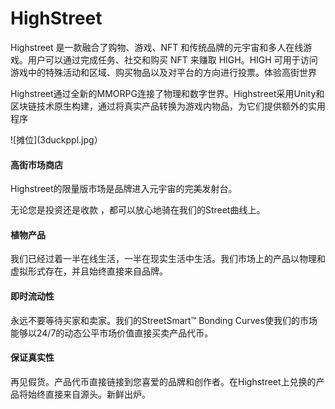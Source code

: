 # HighStreet

Highstreet 是一款融合了购物、游戏、NFT 和传统品牌的元宇宙和多人在线游戏。用户可以通过完成任务、社交和购买 NFT 来赚取 HIGH。HIGH 可用于访问游戏中的特殊活动和区域、购买物品以及对平台的方向进行投票。体验高街世界

Highstreet通过全新的MMORPG连接了物理和数字世界。Highstreet采用Unity和区块链技术原生构建，通过将真实产品转换为游戏内物品，为它们提供额外的实用程序

![摊位](3duckppl.jpg）

#### 高街市场商店

Highstreet的限量版市场是品牌进入元宇宙的完美发射台。

无论您是投资还是收款 ，都可以放心地骑在我们的Street曲线上。


#### 植物产品

我们已经过着一半在线生活，一半在现实生活中生活。我们市场上的产品以物理和虚拟形式存在，并且始终直接来自品牌。

#### 即时流动性

永远不要等待买家和卖家。我们的StreetSmart™ Bonding Curves使我们的市场能够以24/7的动态公平市场价值直接买卖产品代币。

#### 保证真实性

再见假货。产品代币直接链接到您喜爱的品牌和创作者。在Highstreet上兑换的产品将始终直接来自源头。新鲜出炉。
